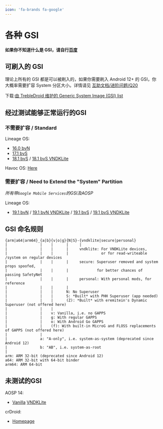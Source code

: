 ```yaml
---
icon: 'fa-brands fa-google'
---
```

# 各种 GSI

**如果你不知道什么是 GSI，请自行[百度](https://www.baidu.com)**

## 可刷入的 GSI

理论上所有的 GSI 都是可以被刷入的，如果你需要刷入 Android 12+ 的 GSI，你大概率需要扩容 System 分区大小。详情请见 [互助文档/进阶问题/Q20](https://docs.midrai.cn/#/%E5%90%84%E7%B1%BB%E6%96%87%E6%A1%A3/%E4%BA%92%E5%8A%A9%E6%96%87%E6%A1%A3/%E8%BF%9B%E9%98%B6%E9%97%AE%E9%A2%98?id=q20%e6%88%91%e5%8f%af%e4%bb%a5%e6%89%a9%e5%ae%b9-system-%e5%88%86%e5%8c%ba%e5%90%97%ef%bc%9f)

下载:[由 TrebleDroid 维护的 Generic System Image (GSI) list](https://github.com/TrebleDroid/treble_experimentations/wiki/Generic-System-Image-%28GSI%29-list)

## 经过测试能够正常运行的GSI
### 不需要扩容 / Standard
Lineage OS:
* [16.0 bvN](https://sourceforge.net/projects/andyyan-gsi/files/lineage-16.x/lineage-16.0-20191017-UNOFFICIAL-treble_a64_bvN.img.xz/download)
* [17.1 bvS](https://sourceforge.net/projects/andyyan-gsi/files/lineage-17.x/lineage-17.1-20210808-UNOFFICIAL-treble_a64_bvS.img.xz/download)
* [18.1 bvS](https://sourceforge.net/projects/andyyan-gsi/files/lineage-18.x/lineage-18.1-20220715-UNOFFICIAL-a64_bvS.img.xz/download) /
[18.1 bvS VNDKLite](https://sourceforge.net/projects/andyyan-gsi/files/lineage-18.x/lineage-18.1-20220715-UNOFFICIAL-a64_bvS-vndklite.img.xz/download)

Havoc OS:
[Here](https://sourceforge.net/projects/havoc-os/files/a64-ab/)
### 需要扩容 / Need to Extend the "System" Partition
*所有带`Google Mobile Services`的GSI及AOSP*

Lineage OS:
* [19.1 bvN](https://sourceforge.net/projects/andyyan-gsi/files/lineage-19.x/lineage-19.1-20231017-UNOFFICIAL-a64_bvN.img.xz/download) /
[19.1 bvN VNDKLite](https://sourceforge.net/projects/andyyan-gsi/files/lineage-19.x/lineage-19.1-20231017-UNOFFICIAL-a64_bvN-vndklite.img.xz/download) /
[19.1 bvS](https://sourceforge.net/projects/andyyan-gsi/files/lineage-19.x/lineage-19.1-20231017-UNOFFICIAL-a64_bvS.img.xz/download) /
[19.1 bvS VNDKLite](https://sourceforge.net/projects/andyyan-gsi/files/lineage-19.x/lineage-19.1-20231017-UNOFFICIAL-a64_bvS-vndklite.img.xz/download)
## GSI 命名规则
```
{arm|a64|arm64}_{a|b}{v|o|g}{N|S}-{vndklite|secure|personal}
|               |    |      |     |
|               |    |      |     vndklite: For VNDKLite devices,
|               |    |      |               or for read-writeable /system on regular devices
|               |    |      |     secure: Superuser removed and system props spoofed,
|               |    |      |             for better chances of passing SafetyNet
|               |    |      |     personal: With personal mods, for reference
|               |    |      |
|               |    |      N: No Superuser
|               |    |      S: *Built* with PHH Superuser (app needed)
|               |    |      (Z): *Built* with eremitein's Dynamic Superuser (not offered here)
|               |    |
|               |    v: Vanilla, i.e. no GAPPS
|               |    g: With regular GAPPS
|               |    o: With Android Go GAPPS
|               |    (f): With built-in MicroG and FLOSS replacements of GAPPS (not offered here)
|               |
|               a: "A-only", i.e. system-as-system (deprecated since Android 12)
|               b: "AB", i.e. system-as-root
|
arm: ARM 32-bit (deprecated since Android 12)
a64: ARM 32-bit with 64-bit binder
arm64: ARM 64-bit
```

## 未测试的GSI
AOSP 14:
* [Vanilla](https://github.com/TrebleDroid/treble_experimentations/releases/download/ci-20231220/system-td-arm64-ab-vanilla.img.xz)
[VNDKLite](https://github.com/TrebleDroid/treble_experimentations/releases/download/ci-20231220/system-td-arm64-ab-vndklite-vanilla.img.xz)
    
crDroid:
* [Homepage](https://crdroid.net/)

